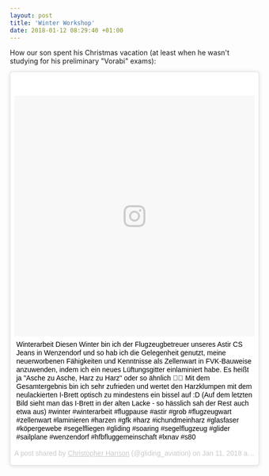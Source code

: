 ```yaml
---
layout: post
title: 'Winter Workshop'
date: 2018-01-12 08:29:40 +01:00
---
```


How our son spent his Christmas vacation (at least when he wasn't studying for his preliminary "Vorabi" exams):

<blockquote class="instagram-media" data-instgrm-captioned data-instgrm-permalink="https://www.instagram.com/p/Bd0XQYgn3ce/" data-instgrm-version="8" style=" background:#FFF; border:0; border-radius:3px; box-shadow:0 0 1px 0 rgba(0,0,0,0.5),0 1px 10px 0 rgba(0,0,0,0.15); margin: 1px; max-width:658px; padding:0; width:99.375%; width:-webkit-calc(100% - 2px); width:calc(100% - 2px);"><div style="padding:8px;"> <div style=" background:#F8F8F8; line-height:0; margin-top:40px; padding:50% 0; text-align:center; width:100%;"> <div style=" background:url(data:image/png;base64,iVBORw0KGgoAAAANSUhEUgAAACwAAAAsCAMAAAApWqozAAAABGdBTUEAALGPC/xhBQAAAAFzUkdCAK7OHOkAAAAMUExURczMzPf399fX1+bm5mzY9AMAAADiSURBVDjLvZXbEsMgCES5/P8/t9FuRVCRmU73JWlzosgSIIZURCjo/ad+EQJJB4Hv8BFt+IDpQoCx1wjOSBFhh2XssxEIYn3ulI/6MNReE07UIWJEv8UEOWDS88LY97kqyTliJKKtuYBbruAyVh5wOHiXmpi5we58Ek028czwyuQdLKPG1Bkb4NnM+VeAnfHqn1k4+GPT6uGQcvu2h2OVuIf/gWUFyy8OWEpdyZSa3aVCqpVoVvzZZ2VTnn2wU8qzVjDDetO90GSy9mVLqtgYSy231MxrY6I2gGqjrTY0L8fxCxfCBbhWrsYYAAAAAElFTkSuQmCC); display:block; height:44px; margin:0 auto -44px; position:relative; top:-22px; width:44px;"></div></div> <p style=" margin:8px 0 0 0; padding:0 4px;"> <a href="https://www.instagram.com/p/Bd0XQYgn3ce/" style=" color:#000; font-family:Arial,sans-serif; font-size:14px; font-style:normal; font-weight:normal; line-height:17px; text-decoration:none; word-wrap:break-word;" target="_blank">Winterarbeit Diesen Winter bin ich der Flugzeugbetreuer unseres Astir CS Jeans in Wenzendorf und so hab ich die Gelegenheit genutzt, meine neuerworbenen Fähigkeiten und Kenntnisse als Zellenwart in FVK-Bauweise anzuwenden, indem ich ein neues Lüftungsgitter einlaminiert habe. Es heißt ja &#34;Asche zu Asche, Harz zu Harz&#34; oder so ähnlich 🤔😄 Mit dem Gesamtergebnis bin ich sehr zufrieden und wertet den Harzklumpen mit dem neulackierten I-Brett optisch zu mindestens ein bissel auf :D (Auf dem letzten Bild sieht man das I-Brett in der alten Lacke - so hässlich sah der Rest auch etwa aus) #winter #winterarbeit #flugpause #astir #grob #flugzeugwart #zellenwart #laminieren #harzen #gfk #harz #ichundmeinharz #glasfaser #köpergewebe #segelfliegen #gliding #soaring #segelflugzeug #glider #sailplane #wenzendorf #hfbfluggemeinschaft #lxnav #s80</a></p> <p style=" color:#c9c8cd; font-family:Arial,sans-serif; font-size:14px; line-height:17px; margin-bottom:0; margin-top:8px; overflow:hidden; padding:8px 0 7px; text-align:center; text-overflow:ellipsis; white-space:nowrap;">A post shared by <a href="https://www.instagram.com/gliding_aviation/" style=" color:#c9c8cd; font-family:Arial,sans-serif; font-size:14px; font-style:normal; font-weight:normal; line-height:17px;" target="_blank"> Christopher Hanson</a> (@gliding_aviation) on <time style=" font-family:Arial,sans-serif; font-size:14px; line-height:17px;" datetime="2018-01-11T17:50:24+00:00">Jan 11, 2018 at 9:50am PST</time></p></div></blockquote> <script async defer src="//platform.instagram.com/en_US/embeds.js"></script>
